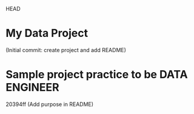 HEAD
# My Data Project
(Initial commit: create project and add README)

# Sample project practice to be DATA ENGINEER
 20394ff (Add purpose in  README)

